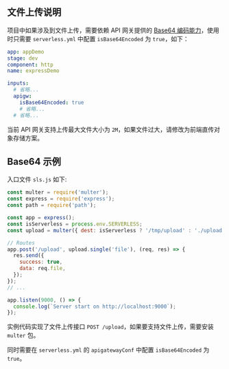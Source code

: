 ## 文件上传说明

项目中如果涉及到文件上传，需要依赖 API 网关提供的 [Base64 编码能力](https://cloud.tencent.com/document/product/628/51799)，使用时只需要 `serverless.yml` 中配置 `isBase64Encoded` 为 `true`，如下：

```yaml
app: appDemo
stage: dev
component: http
name: expressDemo

inputs:
  # 省略...
  apigw:
    isBase64Encoded: true
    # 省略...
  # 省略...
```

当前 API 网关支持上传最大文件大小为 `2M`，如果文件过大，请修改为前端直传对象存储方案。

## Base64 示例

入口文件 `sls.js` 如下:

```js
const multer = require('multer');
const express = require('express');
const path = require('path');

const app = express();
const isServerless = process.env.SERVERLESS;
const upload = multer({ dest: isServerless ? '/tmp/upload' : './upload' });

// Routes
app.post('/upload', upload.single('file'), (req, res) => {
  res.send({
    success: true,
    data: req.file,
  });
});
// ...

app.listen(9000, () => {
  console.log(`Server start on http://localhost:9000`);
});
```

实例代码实现了文件上传接口 `POST /upload`，如果要支持文件上传，需要安装 `multer` 包。

同时需要在 `serverless.yml` 的 `apigatewayConf` 中配置 `isBase64Encoded` 为 `true`。
